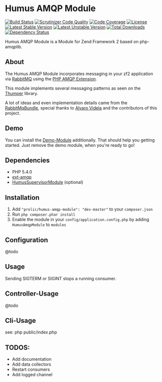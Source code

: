 Humus AMQP Module
=================

[![Build Status](https://travis-ci.org/prolic/HumusAmqpModule.svg)](https://travis-ci.org/prolic/HumusAmqpModule)
[![Scrutinizer Code Quality](https://scrutinizer-ci.com/g/prolic/HumusAmqpModule/badges/quality-score.png?b=master)](https://scrutinizer-ci.com/g/prolic/HumusAmqpModule/?branch=master)
[![Code Coverage](https://scrutinizer-ci.com/g/prolic/HumusAmqpModule/badges/coverage.png?b=master)](https://scrutinizer-ci.com/g/prolic/HumusAmqpModule/?branch=master)
[![License](https://poser.pugx.org/prolic/humus-amqp-module/license.svg)](https://packagist.org/packages/prolic/humus-amqp-module)
[![Latest Stable Version](https://poser.pugx.org/prolic/humus-amqp-module/v/stable.svg)](https://packagist.org/packages/prolic/humus-amqp-module)
[![Latest Unstable Version](https://poser.pugx.org/prolic/humus-amqp-module/v/unstable.svg)](https://packagist.org/packages/prolic/humus-amqp-module)
[![Total Downloads](https://poser.pugx.org/prolic/humus-amqp-module/downloads.svg)](https://packagist.org/packages/prolic/humus-amqp-module)
[![Dependency Status](http://www.versioneye.com/user/projects/53c69599a54f97bc3c00000a/badge.svg?style=flat)](http://www.versioneye.com/user/projects/53c69599a54f97bc3c00000a)

Humus AMQP Module is a Module for Zend Framework 2 based on php-amqplib.

About
-----

The Humus AMQP Module incorporates messaging in your zf2 application via [RabbitMQ](http://www.rabbitmq.com/) using the [PHP AMQP Extension](https://github.com/pdezwart/php-amqp).

This module implements several messaging patterns as seen on the [Thumper](https://github.com/videlalvaro/Thumper) library.

A lot of ideas and even implementation details came from the [RabbitMqBundle](https://github.com/videlalvaro/RabbitMqBundle), special thanks to [Alvaro Videla](https://github.com/videlalvaro) and the contributors of this project.

Demo
----

You can install the [Demo-Module](https://github.com/prolic/HumusAmqpDemoModule) additionally. That should help you getting started. Just remove the demo module, when you're ready to go!

Dependencies
------------

 - PHP 5.4.0
 - [ext-amqp](https://github.com/pdezwart/php-amqp)
 - [HumusSupervisorModule](https://github.com/prolic/HumusSupervisorModule) (optional)

Installation
------------

 1.  Add `"prolic/humus-amqp-module": "dev-master"` to your `composer.json`
 2.  Run `php composer.phar install`
 3.  Enable the module in your `config/application.config.php` by adding `HumusAmqpModule` to `modules`

Configuration
-------------

@todo

Usage
-----

Sending SIGTERM or SIGINT stops a running consumer.

Controller-Usage
----------------

@todo

Cli-Usage
---------

see: php public/index.php

TODOS:
------

 - Add documentation
 - Add data collectors
 - Restart consumers
 - Add logged channel
